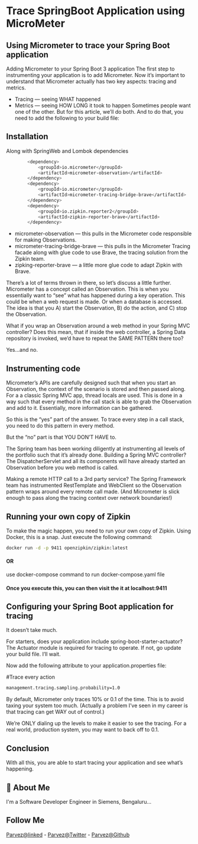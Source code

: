 # Trace SpringBoot Application using MicroMeter

## Using Micrometer to trace your Spring Boot application

Adding Micrometer to your Spring Boot 3 application
The first step to instrumenting your application is to add Micrometer. Now it’s important to understand that Micrometer actually has two key aspects: tracing and metrics.

- Tracing — seeing WHAT happened
- Metrics — seeing HOW LONG it took to happen
  Sometimes people want one of the other. But for this article, we’ll do both. And to do that, you need to add the following to your build file:

## Installation

Along with SpringWeb and Lombok dependencies
```bash
        <dependency>
            <groupId>io.micrometer</groupId>
            <artifactId>micrometer-observation</artifactId>
        </dependency>
        <dependency>
            <groupId>io.micrometer</groupId>
            <artifactId>micrometer-tracing-bridge-brave</artifactId>
        </dependency>
        <dependency>
            <groupId>io.zipkin.reporter2</groupId>
            <artifactId>zipkin-reporter-brave</artifactId>
        </dependency>
```
- micrometer-observation — this pulls in the Micrometer code responsible for making Observations.
- micrometer-tracing-bridge-brave — this pulls in the Micrometer Tracing facade along with glue code to use Brave, the tracing solution from the Zipkin team.
- zipking-reporter-brave — a little more glue code to adapt Zipkin with Brave.

There’s a lot of terms thrown in there, so let’s discuss a little further. Micrometer has a concept called an Observation. This is when you essentially want to “see” what has happened during a key operation. This could be when a web request is made. Or when a database is accessed. The idea is that you A) start the Observation, B) do the action, and C) stop the Observation.

What if you wrap an Observation around a web method in your Spring MVC controller? Does this mean, that if inside the web controller, a Spring Data repository is invoked, we’d have to repeat the SAME PATTERN there too?

Yes…and no.

## Instrumenting code

Micrometer’s APIs are carefully designed such that when you start an Observation, the context of the scenario is stored and then passed along. For a a classic Spring MVC app, thread locals are used. This is done in a way such that every method in the call stack is able to grab the Observation and add to it. Essentially, more information can be gathered.

So this is the “yes” part of the answer. To trace every step in a call stack, you need to do this pattern in every method.

But the “no” part is that YOU DON’T HAVE to.

The Spring team has been working diligently at instrumenting all levels of the portfolio such that it’s already done. Building a Spring MVC controller? The DispatcherServlet and all its components will have already started an Observation before you web method is called.

Making a remote HTTP call to a 3rd party service? The Spring Framework team has instrumented RestTemplate and WebClient so the Observation pattern wraps around every remote call made. (And Micrometer is slick enough to pass along the tracing context over network boundaries!)

## Running your own copy of Zipkin

To make the magic happen, you need to run your own copy of Zipkin. Using Docker, this is a snap. Just execute the following command:

```bash
docker run -d -p 9411 openzipkin/zipkin:latest
```
#### OR

use docker-compose command to run docker-compose.yaml file

#### Once you execute this, you can then visit the it at localhost:9411

## Configuring your Spring Boot application for tracing
It doesn’t take much.

For starters, does your application include spring-boot-starter-actuator? The Actuator module is required for tracing to operate. If not, go update your build file. I’ll wait.

Now add the following attribute to your application.properties file:

#Trace every action
```bash
management.tracing.sampling.probability=1.0
```

By default, Micrometer only traces 10% or 0.1 of the time. This is to avoid taxing your system too much. (Actually a problem I’ve seen in my career is that tracing can get WAY out of control.)

We’re ONLY dialing up the levels to make it easier to see the tracing. For a real world, production system, you may want to back off to 0.1.

## Conclusion
With all this, you are able to start tracing your application and see what’s happening.

## 🚀 About Me
I'm a Software Developer Engineer in Siemens, Bengaluru...

## Follow Me
[Parvez@linked](https://www.linkedin.com/in/imparvez/) - [Parvez@Twitter](https://twitter.com/Parvez__AI) - [Parvez@Github](https://github.com/Parvezi123)
